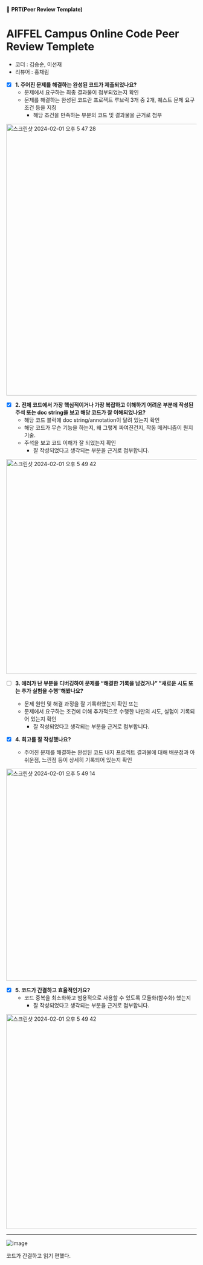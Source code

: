 
🔑 **PRT(Peer Review Template)**

# AIFFEL Campus Online Code Peer Review Templete
- 코더 : 김승순, 이선재
- 리뷰어 : 홍채림

- [x]  **1. 주어진 문제를 해결하는 완성된 코드가 제출되었나요?**
    - 문제에서 요구하는 최종 결과물이 첨부되었는지 확인
    - 문제를 해결하는 완성된 코드란 프로젝트 루브릭 3개 중 2개, 
    퀘스트 문제 요구조건 등을 지칭
        - 해당 조건을 만족하는 부분의 코드 및 결과물을 근거로 첨부
<img width="717" alt="스크린샷 2024-02-01 오후 5 47 28" src="https://github.com/Kimgabe/AIFFEL_Online_Quest/assets/149548944/d5c0429c-e4fd-4d6f-a192-72c87ae13d21">

- [x]  **2. 전체 코드에서 가장 핵심적이거나 가장 복잡하고 이해하기 어려운 부분에 작성된 
주석 또는 doc string을 보고 해당 코드가 잘 이해되었나요?**
    - 해당 코드 블럭에 doc string/annotation이 달려 있는지 확인
    - 해당 코드가 무슨 기능을 하는지, 왜 그렇게 짜여진건지, 작동 메커니즘이 뭔지 기술.
    - 주석을 보고 코드 이해가 잘 되었는지 확인
        - 잘 작성되었다고 생각되는 부분을 근거로 첨부합니다.
<img width="567" alt="스크린샷 2024-02-01 오후 5 49 42" src="https://github.com/Kimgabe/AIFFEL_Online_Quest/assets/149548944/a8442890-0cd5-4507-a211-a6f0b220c986">

- [ ]  **3. 에러가 난 부분을 디버깅하여 문제를 “해결한 기록을 남겼거나” 
”새로운 시도 또는 추가 실험을 수행”해봤나요?**
    - 문제 원인 및 해결 과정을 잘 기록하였는지 확인 또는
    - 문제에서 요구하는 조건에 더해 추가적으로 수행한 나만의 시도, 
    실험이 기록되어 있는지 확인
        - 잘 작성되었다고 생각되는 부분을 근거로 첨부합니다.
        
- [x]  **4. 회고를 잘 작성했나요?**
    - 주어진 문제를 해결하는 완성된 코드 내지 프로젝트 결과물에 대해
    배운점과 아쉬운점, 느낀점 등이 상세히 기록되어 있는지 확인
<img width="560" alt="스크린샷 2024-02-01 오후 5 49 14" src="https://github.com/Kimgabe/AIFFEL_Online_Quest/assets/149548944/d24d983a-1947-42b0-8dd6-9b65a0f16e6b">

- [x]  **5. 코드가 간결하고 효율적인가요?**
    - 코드 중복을 최소화하고 범용적으로 사용할 수 있도록 모듈화(함수화) 했는지
        - 잘 작성되었다고 생각되는 부분을 근거로 첨부합니다.
<img width="567" alt="스크린샷 2024-02-01 오후 5 49 42" src="https://github.com/Kimgabe/AIFFEL_Online_Quest/assets/149548944/934ec31b-0b3b-405b-9de8-0881c27e6837">

---
![image](https://github.com/Kimgabe/AIFFEL_Online_Quest/assets/74717033/3a18cd46-86c7-41d4-b7e4-d2af479f20db)

코드가 간결하고 읽기 편했다.
